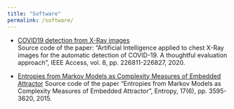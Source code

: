 ```yaml
---
title: "Software"
permalink: /software/
---
```


- [COVID19 detection from X-Ray images](https://github.com/jdariasl/COVIDNET)\
Source code of the paper: “Artificial Intelligence applied to chest X-Ray images for the automatic detection of COVID-19. A thoughtful evaluation approach”, IEEE Access, vol. 8, pp. 226811-226827, 2020.

- [Entropies from Markov Models as Complexity Measures of Embedded Attractor](https://github.com/jdariasl/ME)
Source code of the paper “Entropies from Markov Models as Complexity Measures of Embedded Attractor”, Entropy, 17(6), pp. 3595-3620, 2015.


